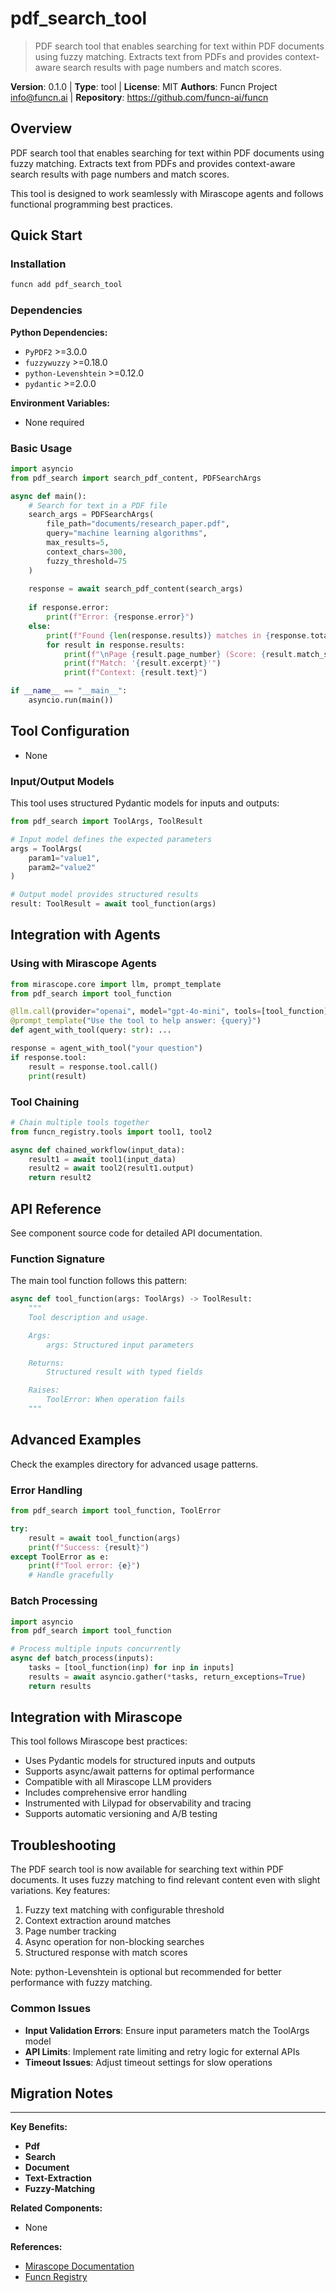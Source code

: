 # pdf_search_tool

> PDF search tool that enables searching for text within PDF documents using fuzzy matching. Extracts text from PDFs and provides context-aware search results with page numbers and match scores.

**Version**: 0.1.0 | **Type**: tool | **License**: MIT
**Authors**: Funcn Project <info@funcn.ai> | **Repository**: https://github.com/funcn-ai/funcn

## Overview

PDF search tool that enables searching for text within PDF documents using fuzzy matching. Extracts text from PDFs and provides context-aware search results with page numbers and match scores.

This tool is designed to work seamlessly with Mirascope agents and follows functional programming best practices.

## Quick Start

### Installation

```bash
funcn add pdf_search_tool
```

### Dependencies

**Python Dependencies:**

- `PyPDF2` >=3.0.0
- `fuzzywuzzy` >=0.18.0
- `python-Levenshtein` >=0.12.0
- `pydantic` >=2.0.0

**Environment Variables:**

- None required

### Basic Usage

```python
import asyncio
from pdf_search import search_pdf_content, PDFSearchArgs

async def main():
    # Search for text in a PDF file
    search_args = PDFSearchArgs(
        file_path="documents/research_paper.pdf",
        query="machine learning algorithms",
        max_results=5,
        context_chars=300,
        fuzzy_threshold=75
    )
    
    response = await search_pdf_content(search_args)
    
    if response.error:
        print(f"Error: {response.error}")
    else:
        print(f"Found {len(response.results)} matches in {response.total_pages} pages")
        for result in response.results:
            print(f"\nPage {result.page_number} (Score: {result.match_score}%)")
            print(f"Match: '{result.excerpt}'")
            print(f"Context: {result.text}")

if __name__ == "__main__":
    asyncio.run(main())
```

## Tool Configuration

- None

### Input/Output Models

This tool uses structured Pydantic models for inputs and outputs:

```python
from pdf_search import ToolArgs, ToolResult

# Input model defines the expected parameters
args = ToolArgs(
    param1="value1",
    param2="value2"
)

# Output model provides structured results
result: ToolResult = await tool_function(args)
```

## Integration with Agents

### Using with Mirascope Agents

```python
from mirascope.core import llm, prompt_template
from pdf_search import tool_function

@llm.call(provider="openai", model="gpt-4o-mini", tools=[tool_function])
@prompt_template("Use the tool to help answer: {query}")
def agent_with_tool(query: str): ...

response = agent_with_tool("your question")
if response.tool:
    result = response.tool.call()
    print(result)
```

### Tool Chaining

```python
# Chain multiple tools together
from funcn_registry.tools import tool1, tool2

async def chained_workflow(input_data):
    result1 = await tool1(input_data)
    result2 = await tool2(result1.output)
    return result2
```

## API Reference

See component source code for detailed API documentation.

### Function Signature

The main tool function follows this pattern:

```python
async def tool_function(args: ToolArgs) -> ToolResult:
    """
    Tool description and usage.

    Args:
        args: Structured input parameters

    Returns:
        Structured result with typed fields

    Raises:
        ToolError: When operation fails
    """
```

## Advanced Examples

Check the examples directory for advanced usage patterns.

### Error Handling

```python
from pdf_search import tool_function, ToolError

try:
    result = await tool_function(args)
    print(f"Success: {result}")
except ToolError as e:
    print(f"Tool error: {e}")
    # Handle gracefully
```

### Batch Processing

```python
import asyncio
from pdf_search import tool_function

# Process multiple inputs concurrently
async def batch_process(inputs):
    tasks = [tool_function(inp) for inp in inputs]
    results = await asyncio.gather(*tasks, return_exceptions=True)
    return results
```

## Integration with Mirascope

This tool follows Mirascope best practices:

- Uses Pydantic models for structured inputs and outputs
- Supports async/await patterns for optimal performance
- Compatible with all Mirascope LLM providers
- Includes comprehensive error handling
- Instrumented with Lilypad for observability and tracing
- Supports automatic versioning and A/B testing

## Troubleshooting

The PDF search tool is now available for searching text within PDF documents. It uses fuzzy matching to find relevant content even with slight variations. Key features:

1. Fuzzy text matching with configurable threshold
2. Context extraction around matches
3. Page number tracking
4. Async operation for non-blocking searches
5. Structured response with match scores

Note: python-Levenshtein is optional but recommended for better performance with fuzzy matching.

### Common Issues

- **Input Validation Errors**: Ensure input parameters match the ToolArgs model
- **API Limits**: Implement rate limiting and retry logic for external APIs
- **Timeout Issues**: Adjust timeout settings for slow operations

## Migration Notes

---

**Key Benefits:**

- **Pdf**
- **Search**
- **Document**
- **Text-Extraction**
- **Fuzzy-Matching**

**Related Components:**

- None

**References:**

- [Mirascope Documentation](https://mirascope.com)
- [Funcn Registry](https://github.com/funcn-ai/funcn)
